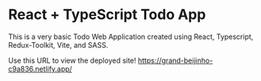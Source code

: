 # React + TypeScript Todo App
This is a very basic Todo Web Application created using React, Typescript, Redux-Toolkit, Vite, and SASS. 

Use this URL to view the deployed site! https://grand-beijinho-c9a836.netlify.app/
